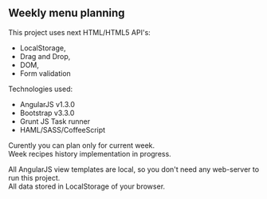 Weekly menu planning
----------------------

This project uses next HTML/HTML5 API's:
* LocalStorage,
* Drag and Drop,
* DOM,
* Form validation

Technologies used: 
* AngularJS v1.3.0
* Bootstrap v3.3.0
* Grunt JS Task runner
* HAML/SASS/CoffeeScript

Curently you can plan only for current week. <br/> Week recipes history implementation in progress.

All AngularJS view templates are local, so you don't need any web-server to run this project.<br/>
All data stored in LocalStorage of your browser.
